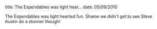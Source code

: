 title: The Expendables was light hear...
date: 05/09/2010

The Expendables was light hearted fun. Shame we didn't get to see Steve Austin do a stunner though!
